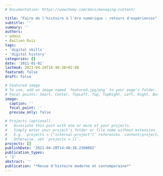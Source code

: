 ```yaml
---
# Documentation: https://wowchemy.com/docs/managing-content/

title: "Faire de l'histoire à l'ére numérique : retours d'expériences"
subtitle: ''
summary: ''
authors:
- admin
- Émilien Ruiz
tags:
- 'digital skills'
- 'digital history'
categories: []
date: '2011-01-01'
lastmod: 2021-04-20T16:40:38+02:00
featured: false
draft: false

# Featured image
# To use, add an image named `featured.jpg/png` to your page's folder.
# Focal points: Smart, Center, TopLeft, Top, TopRight, Left, Right, BottomLeft, Bottom, BottomRight.
image:
  caption: ''
  focal_point: ''
  preview_only: false

# Projects (optional).
#   Associate this post with one or more of your projects.
#   Simply enter your project's folder or file name without extension.
#   E.g. `projects = ["internal-project"]` references `content/project/deep-learning/index.md`.
#   Otherwise, set `projects = []`.
projects: []
publishDate: '2021-04-20T14:40:38.230808Z'
publication_types:
- '2'
abstract: ''
publication: "*Revue d'histoire moderne et contemporaine*"
---
```

